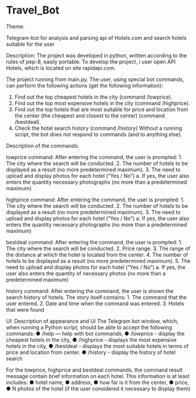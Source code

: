 # Travel_Bot
Theme:

Telegram-bоt for analysis and parsing api of Hotels.com and search
hotels suitable for the user

Description:
  The project was developed in python, written according to the rules of pep-8, easily portable.
  To develop the project, i user open API Hotels, which is located on
  site rapidapi.com.

The project running from main.py.
  The user, using special bot commands, can perform the following
  actions (get the following information):
  1. Find out the top cheapest hotels in the city (command /lowprice).
  2. Find out the top most expensive hotels in the city (command /highprice).
  3. Find out the top hotels that are most suitable for price and location from the center
  (the cheapest and closest to the center) (command /bestdeal).
  4. Check the hotel search history (command /history)
  Without a running script, the bot does not respond to commands (and to anything else).

Description of the commands:

  lowprice command:
    After entering the command, the user is prompted:
    1. The city where the search will be conducted.
    2. The number of hotels to be displayed as a result (no more
    predetermined maximum).
    3. The need to upload and display photos for each hotel (“Yes / No”)
    a. If yes, the user also enters the quantity
    necessary photographs (no more than a predetermined
    maximum)
    
  highprice command:
    After entering the command, the user is prompted:
    1. The city where the search will be conducted.
    2. The number of hotels to be displayed as a result (no more
    predetermined maximum).
    3. The need to upload and display photos for each hotel (“Yes / No”)
    a. If yes, the user also enters the quantity
    necessary photographs (no more than a predetermined
    maximum)
    
  bestdeal command:
    After entering the command, the user is prompted:
    1. The city where the search will be conducted.
    2. Price range.
    3. The range of the distance at which the hotel is located from the center.
    4. The number of hotels to be displayed as a result (no more
    predetermined maximum).
    5. The need to upload and display photos for each hotel (“Yes / No”)
    a. If yes, the user also enters the quantity of 
    necessary photos (no more than a predetermined maximum)
    
  history command:
    After entering the command, the user is shown the search history of hotels. The story itself
    contains:
    1. The command that the user entered.
    2. Date and time when the command was entered.
    3. Hotels that were found
    
UI:
Description of appearance and UI
The Telegram bot window, which, when running a Python script, should be able to
accept the following commands:
● /help — help with bot commands,
● /lowprice - display the cheapest hotels in the city,
● /highprice - displays the most expensive hotels in the city,
● /bestdeal - displays the most suitable hotels in terms of price and location from
center.
● /history - display the history of hotel search

For the lowprice, highprice and bestdeal commands, the command result message
contain brief information on each hotel. This information is at least
includes:
● hotel name,
● address,
● how far is it from the center,
● price,
● N photos of the hotel (if the user considered it necessary to display them)
